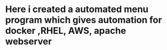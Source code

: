 # Here i created a automated menu program which gives automation for docker ,RHEL, AWS, apache webserver 
